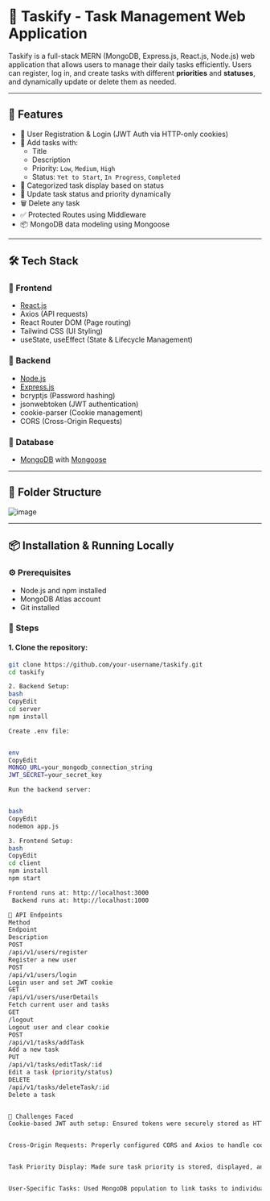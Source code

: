 # 📝 Taskify - Task Management Web Application

Taskify is a full-stack MERN (MongoDB, Express.js, React.js, Node.js) web application that allows users to manage their daily tasks efficiently. Users can register, log in, and create tasks with different **priorities** and **statuses**, and dynamically update or delete them as needed.

---

## 🚀 Features

- 🔐 User Registration & Login (JWT Auth via HTTP-only cookies)
- 🧠 Add tasks with:
  - Title
  - Description
  - Priority: `Low`, `Medium`, `High`
  - Status: `Yet to Start`, `In Progress`, `Completed`
- 🧮 Categorized task display based on status
- 🔁 Update task status and priority dynamically
- 🗑 Delete any task
- ✅ Protected Routes using Middleware
- 📦 MongoDB data modeling using Mongoose

---

## 🛠️ Tech Stack

### 🔹 Frontend
- [React.js](https://reactjs.org/)
- Axios (API requests)
- React Router DOM (Page routing)
- Tailwind CSS (UI Styling)
- useState, useEffect (State & Lifecycle Management)

### 🔹 Backend
- [Node.js](https://nodejs.org/)
- [Express.js](https://expressjs.com/)
- bcryptjs (Password hashing)
- jsonwebtoken (JWT authentication)
- cookie-parser (Cookie management)
- CORS (Cross-Origin Requests)

### 🔹 Database
- [MongoDB](https://www.mongodb.com/) with [Mongoose](https://mongoosejs.com/)

---

## 📁 Folder Structure

![image](https://github.com/user-attachments/assets/bba87af0-78f1-4f37-9e4d-72371c3f8086)


---

## 📦 Installation & Running Locally

### ⚙️ Prerequisites
- Node.js and npm installed
- MongoDB Atlas account
- Git installed

### 🔄 Steps

#### 1. Clone the repository:
```bash
git clone https://github.com/your-username/taskify.git
cd taskify

2. Backend Setup:
bash
CopyEdit
cd server
npm install

Create .env file:


env
CopyEdit
MONGO_URL=your_mongodb_connection_string
JWT_SECRET=your_secret_key

Run the backend server:


bash
CopyEdit
nodemon app.js

3. Frontend Setup:
bash
CopyEdit
cd client
npm install
npm start

Frontend runs at: http://localhost:3000
 Backend runs at: http://localhost:1000

🧪 API Endpoints
Method
Endpoint
Description
POST
/api/v1/users/register
Register a new user
POST
/api/v1/users/login
Login user and set JWT cookie
GET
/api/v1/users/userDetails
Fetch current user and tasks
GET
/logout
Logout user and clear cookie
POST
/api/v1/tasks/addTask
Add a new task
PUT
/api/v1/tasks/editTask/:id
Edit a task (priority/status)
DELETE
/api/v1/tasks/deleteTask/:id
Delete a task


🧠 Challenges Faced
Cookie-based JWT auth setup: Ensured tokens were securely stored as HTTP-only cookies.


Cross-Origin Requests: Properly configured CORS and Axios to handle cookie-based communication between ports 3000 and 1000.


Task Priority Display: Made sure task priority is stored, displayed, and editable from both frontend and backend with Mongoose validation.


User-Specific Tasks: Used MongoDB population to link tasks to individual users.

